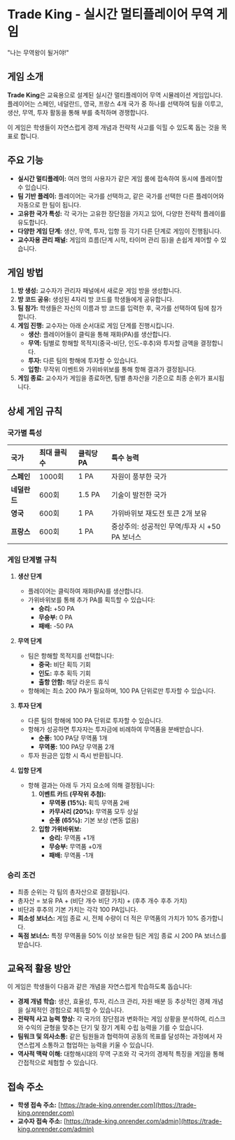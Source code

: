 ﻿# Trade King - 실시간 멀티플레이어 무역 게임

"나는 무역왕이 될거야!"

## 게임 소개

**Trade King**은 교육용으로 설계된 실시간 멀티플레이어 무역 시뮬레이션 게임입니다. 플레이어는 스페인, 네덜란드, 영국, 프랑스 4개 국가 중 하나를 선택하여 팀을 이루고, 생산, 무역, 투자 활동을 통해 부를 축적하며 경쟁합니다.

이 게임은 학생들이 자연스럽게 경제 개념과 전략적 사고를 익힐 수 있도록 돕는 것을 목표로 합니다.

## 주요 기능

- **실시간 멀티플레이:** 여러 명의 사용자가 같은 게임 룸에 접속하여 동시에 플레이할 수 있습니다.
- **팀 기반 플레이:** 플레이어는 국가를 선택하고, 같은 국가를 선택한 다른 플레이어와 자동으로 한 팀이 됩니다.
- **고유한 국가 특성:** 각 국가는 고유한 장단점을 가지고 있어, 다양한 전략적 플레이를 유도합니다.
- **다양한 게임 단계:** 생산, 무역, 투자, 입항 등 각기 다른 단계로 게임이 진행됩니다.
- **교수자용 관리 패널:** 게임의 흐름(단계 시작, 타이머 관리 등)을 손쉽게 제어할 수 있습니다.

## 게임 방법

1.  **방 생성:** 교수자가 관리자 패널에서 새로운 게임 방을 생성합니다.
2.  **방 코드 공유:** 생성된 4자리 방 코드를 학생들에게 공유합니다.
3.  **팀 참가:** 학생들은 자신의 이름과 방 코드를 입력한 후, 국가를 선택하여 팀에 참가합니다.
4.  **게임 진행:** 교수자는 아래 순서대로 게임 단계를 진행시킵니다.
    - **생산:** 플레이어들이 클릭을 통해 재화(PA)를 생산합니다.
    - **무역:** 팀별로 항해할 목적지(중국-비단, 인도-후추)와 투자할 금액을 결정합니다.
    - **투자:** 다른 팀의 항해에 투자할 수 있습니다.
    - **입항:** 무작위 이벤트와 가위바위보를 통해 항해 결과가 결정됩니다.
5.  **게임 종료:** 교수자가 게임을 종료하면, 팀별 총자산을 기준으로 최종 순위가 표시됩니다.

## 상세 게임 규칙

### 국가별 특성

| 국가      | 최대 클릭 수 | 클릭당 PA | 특수 능력                                |
| :---------- | :--------- | :----------- | :--------------------------------------------- |
| **스페인**   | 1000회     | 1 PA         | 자원이 풍부한 국가                           |
| **네덜란드** | 600회      | 1.5 PA       | 기술이 발전한 국가                           |
| **영국**    | 600회      | 1 PA         | 가위바위보 재도전 토큰 2개 보유                |
| **프랑스**  | 600회      | 1 PA         | 중상주의: 성공적인 무역/투자 시 +50 PA 보너스 |

### 게임 단계별 규칙

1.  **생산 단계**
    - 플레이어는 클릭하여 재화(PA)를 생산합니다.
    - 가위바위보를 통해 추가 PA를 획득할 수 있습니다:
        - **승리:** +50 PA
        - **무승부:** 0 PA
        - **패배:** -50 PA

2.  **무역 단계**
    - 팀은 항해할 목적지를 선택합니다:
        - **중국:** 비단 획득 기회
        - **인도:** 후추 획득 기회
        - **출항 안함:** 해당 라운드 휴식
    - 항해에는 최소 200 PA가 필요하며, 100 PA 단위로만 투자할 수 있습니다.

3.  **투자 단계**
    - 다른 팀의 항해에 100 PA 단위로 투자할 수 있습니다.
    - 항해가 성공하면 투자자는 투자금에 비례하여 무역품을 분배받습니다.
        - **순풍:** 100 PA당 무역품 1개
        - **무역풍:** 100 PA당 무역품 2개
    - 투자 원금은 입항 시 즉시 반환됩니다.

4.  **입항 단계**
    - 항해 결과는 아래 두 가지 요소에 의해 결정됩니다:
        1.  **이벤트 카드 (무작위 추첨):**
            - **무역풍 (15%):** 획득 무역품 2배
            - **카무사리 (20%):** 무역품 모두 상실
            - **순풍 (65%):** 기본 보상 (변동 없음)
        2.  **입항 가위바위보:**
            - **승리:** 무역품 +1개
            - **무승부:** 무역품 +0개
            - **패배:** 무역품 -1개

### 승리 조건

- 최종 순위는 각 팀의 총자산으로 결정됩니다.
- 총자산 = 보유 PA + (비단 개수  비단 가치) + (후추 개수  후추 가치)
- 비단과 후추의 기본 가치는 각각 100 PA입니다.
- **희소성 보너스:** 게임 종료 시, 전체 수량이 더 적은 무역품의 가치가 10% 증가합니다.
- **독점 보너스:** 특정 무역품을 50% 이상 보유한 팀은 게임 종료 시 200 PA 보너스를 받습니다.

## 교육적 활용 방안

이 게임은 학생들이 다음과 같은 개념을 자연스럽게 학습하도록 돕습니다:

- **경제 개념 학습:** 생산, 효율성, 투자, 리스크 관리, 자원 배분 등 추상적인 경제 개념을 실제적인 경험으로 체득할 수 있습니다.
- **전략적 사고 능력 향상:** 각 국가의 장단점과 변화하는 게임 상황을 분석하여, 리스크와 수익의 균형을 맞추는 단기 및 장기 계획 수립 능력을 기를 수 있습니다.
- **팀워크 및 의사소통:** 같은 팀원들과 협력하여 공동의 목표를 달성하는 과정에서 자연스럽게 소통하고 협업하는 능력을 키울 수 있습니다.
- **역사적 맥락 이해:** 대항해시대의 무역 구조와 각 국가의 경제적 특징을 게임을 통해 간접적으로 체험할 수 있습니다.

## 접속 주소

- **학생 접속 주소:** [https://trade-king.onrender.com](https://trade-king.onrender.com)
- **교수자 접속 주소:** [https://trade-king.onrender.com/admin](https://trade-king.onrender.com/admin)
